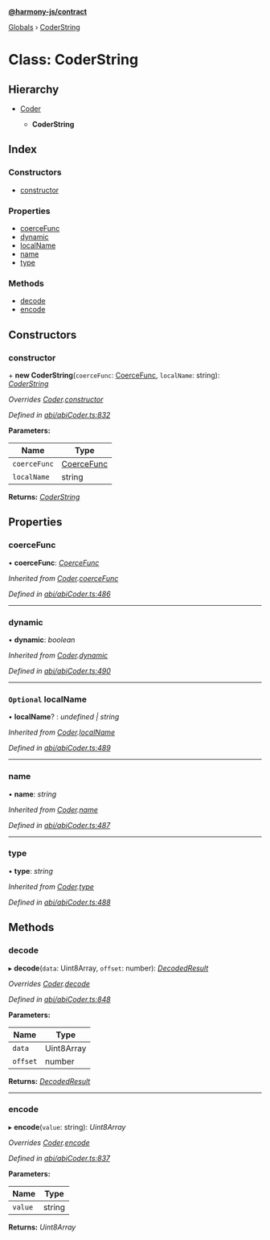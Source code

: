 **[@harmony-js/contract](../README.md)**

[Globals](../README.md) › [CoderString](coderstring.md)

# Class: CoderString

## Hierarchy

* [Coder](coder.md)

  * **CoderString**

## Index

### Constructors

* [constructor](coderstring.md#constructor)

### Properties

* [coerceFunc](coderstring.md#coercefunc)
* [dynamic](coderstring.md#dynamic)
* [localName](coderstring.md#optional-localname)
* [name](coderstring.md#name)
* [type](coderstring.md#type)

### Methods

* [decode](coderstring.md#decode)
* [encode](coderstring.md#encode)

## Constructors

###  constructor

\+ **new CoderString**(`coerceFunc`: [CoerceFunc](../README.md#coercefunc), `localName`: string): *[CoderString](coderstring.md)*

*Overrides [Coder](coder.md).[constructor](coder.md#constructor)*

*Defined in [abi/abiCoder.ts:832](https://github.com/FireStack-Lab/Harmony-sdk-core/blob/2ea7368/packages/harmony-contract/src/abi/abiCoder.ts#L832)*

**Parameters:**

Name | Type |
------ | ------ |
`coerceFunc` | [CoerceFunc](../README.md#coercefunc) |
`localName` | string |

**Returns:** *[CoderString](coderstring.md)*

## Properties

###  coerceFunc

• **coerceFunc**: *[CoerceFunc](../README.md#coercefunc)*

*Inherited from [Coder](coder.md).[coerceFunc](coder.md#coercefunc)*

*Defined in [abi/abiCoder.ts:486](https://github.com/FireStack-Lab/Harmony-sdk-core/blob/2ea7368/packages/harmony-contract/src/abi/abiCoder.ts#L486)*

___

###  dynamic

• **dynamic**: *boolean*

*Inherited from [Coder](coder.md).[dynamic](coder.md#dynamic)*

*Defined in [abi/abiCoder.ts:490](https://github.com/FireStack-Lab/Harmony-sdk-core/blob/2ea7368/packages/harmony-contract/src/abi/abiCoder.ts#L490)*

___

### `Optional` localName

• **localName**? : *undefined | string*

*Inherited from [Coder](coder.md).[localName](coder.md#optional-localname)*

*Defined in [abi/abiCoder.ts:489](https://github.com/FireStack-Lab/Harmony-sdk-core/blob/2ea7368/packages/harmony-contract/src/abi/abiCoder.ts#L489)*

___

###  name

• **name**: *string*

*Inherited from [Coder](coder.md).[name](coder.md#name)*

*Defined in [abi/abiCoder.ts:487](https://github.com/FireStack-Lab/Harmony-sdk-core/blob/2ea7368/packages/harmony-contract/src/abi/abiCoder.ts#L487)*

___

###  type

• **type**: *string*

*Inherited from [Coder](coder.md).[type](coder.md#type)*

*Defined in [abi/abiCoder.ts:488](https://github.com/FireStack-Lab/Harmony-sdk-core/blob/2ea7368/packages/harmony-contract/src/abi/abiCoder.ts#L488)*

## Methods

###  decode

▸ **decode**(`data`: Uint8Array, `offset`: number): *[DecodedResult](../interfaces/decodedresult.md)*

*Overrides [Coder](coder.md).[decode](coder.md#abstract-decode)*

*Defined in [abi/abiCoder.ts:848](https://github.com/FireStack-Lab/Harmony-sdk-core/blob/2ea7368/packages/harmony-contract/src/abi/abiCoder.ts#L848)*

**Parameters:**

Name | Type |
------ | ------ |
`data` | Uint8Array |
`offset` | number |

**Returns:** *[DecodedResult](../interfaces/decodedresult.md)*

___

###  encode

▸ **encode**(`value`: string): *Uint8Array*

*Overrides [Coder](coder.md).[encode](coder.md#abstract-encode)*

*Defined in [abi/abiCoder.ts:837](https://github.com/FireStack-Lab/Harmony-sdk-core/blob/2ea7368/packages/harmony-contract/src/abi/abiCoder.ts#L837)*

**Parameters:**

Name | Type |
------ | ------ |
`value` | string |

**Returns:** *Uint8Array*